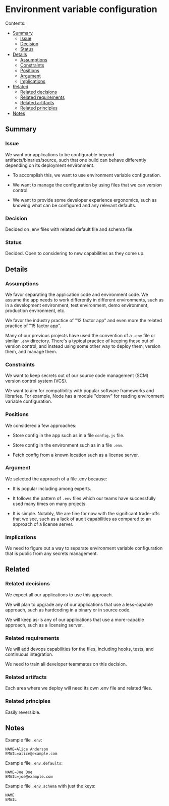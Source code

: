 # Environment variable configuration

Contents:

* [Summary](#summary)
  * [Issue](#issue)
  * [Decision](#decision)
  * [Status](#status)
* [Details](#details)
  * [Assumptions](#assumptions)
  * [Constraints](#constraints)
  * [Positions](#positions)
  * [Argument](#argument)
  * [Implications ](#implications)
* [Related](#related)
  * [Related decisions](#related-decisions)
  * [Related requirements](#related-requirements)
  * [Related artifacts](#related-artifacts)
  * [Related principles](#related-principles)
* [Notes](#notes)


## Summary


### Issue

We want our applications to be configurable beyond artifacts/binaries/source, such that one build can behave differently depending on its deployment environment.

  * To accomplish this, we want to use environment variable configuration.

  * We want to manage the configuration by using files that we can version control.

  * We want to provide some developer experience ergonomics, such as knowing what can be configured and any relevant defaults.


### Decision

Decided on .env files with related default file and schema file.


### Status

Decided. Open to considering to new capabilities as they come up.


## Details


### Assumptions

We favor separating the application code and environment code. We assume the app needs to work differently in different environments, such as in a development environment, test environment, demo environment, production environment, etc.

We favor the industry practice of "12 factor app" and even more the related practice of "15 factor app".

Many of our previous projects have used the convention of a `.env` file or similar `.env` directory. There's a typical practice of keeping these out of version control, and instead using some other way to deploy them, version them, and manage them.


### Constraints

We want to keep secrets out of our source code management (SCM) version control system (VCS).

We want to aim for compatibility with popular software frameworks and libraries. For example, Node has a module "dotenv" for reading environment variable configuration.


### Positions

We considered a few approaches:

  * Store config in the app such as in a file `config.js` file.

  * Store config in the environment such as in a file `.env`.

  * Fetch config from a known location such as a license server.


### Argument

We selected the approach of a file .env because:

  * It is popular including among experts.

  * It follows the pattern of `.env` files which our teams have successfully used many times on many projects.

  * It is simple. Notably,  We are fine for now with the significant trade-offs that we see, such as a lack of audit capabilities as compared to an approach of a license server.


### Implications 

We need to figure out a way to separate environment variable configuration that is public from any secrets management.


## Related


### Related decisions

We expect all our applications to use this approach.

We will plan to upgrade any of our applications that use a less-capable approach, such as hardcoding in a binary or in source code.

We will keep as-is any of our applications that use a more-capable approach, such as a licensing server.


### Related requirements

We will add devops capabilities for the files, including hooks, tests, and continuous integration.

We need to train all developer teammates on this decision.



### Related artifacts

Each area where we deploy will need its own .env file and related files.


### Related principles

Easily reversible.


## Notes


Example file `.env`:

```env
NAME=Alice Anderson
EMAIL=alice@example.com
```

Example file `.env.defaults`:

```env
NAME=Joe Doe
EMAIL=joe@example.com
```

Example file `.env.schema` with just the keys:

```env
NAME
EMAIL
```